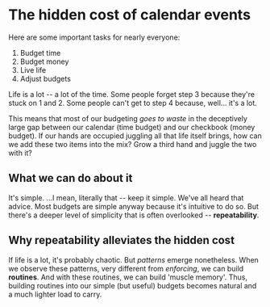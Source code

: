 # The hidden cost of calendar events

Here are some important tasks for nearly everyone:

1. Budget time
2. Budget money
3. Live life
4. Adjust budgets

Life is a lot -- a lot of the time.
Some people forget step 3 because they're stuck on 1 and 2.
Some people can't get to step 4 because, well... it's a lot.

This means that most of our budgeting _goes to waste_ in the deceptively large gap between our calendar (time budget) and our checkbook (money budget). If our hands are occupied juggling all that life itself brings, how can we add these two items into the mix? Grow a third hand and juggle the two with it?

## What we can do about it

It's simple.
...I mean, literally that -- keep it simple.
We've all heard that advice.
Most budgets are simple anyway because it's intuitive to do so.
But there's a deeper level of simplicity that is often overlooked -- **repeatability**.

## Why repeatability alleviates the hidden cost

If life is a lot, it's probably chaotic.
But _patterns_ emerge nonetheless.
When we observe these patterns, very different from _enforcing_, we can build **routines**.
And with these routines, we can build 'muscle memory'.
Thus, building routines into our simple (but useful) budgets becomes natural and a much lighter load to carry.
